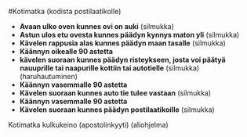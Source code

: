 #Kotimatka (kodista postilaatikolle)

- **Avaan ulko oven kunnes ovi on auki** (silmukka)
- **Astun ulos etu ovesta kunnes päädyn kynnys maton yli** (silmukka)
- **Kävelen rappusia alas kunnes päädyn maan tasalle** (silmukka)
- **Käännyn oikealle 90 astetta**
- **kävelen suoraan kunnes päädyn risteykseen, josta voi päätyä nauuprille tai naapurille kottiin tai autotielle** (silmukka) (haruhautuminen)
- **Käännyn vasemmalle 90 astetta**
- **Kävelen suoraan kunnes auto tie tulee vastaan** (silmukka)
- **Käännyn vasemmalle 90 astetta**
- **Kävelen suoraan kunnes päädyn postilaatikoille** (silmukka)

Kotimatka kulkukeino (apostolinkyyti) (aliohjelma)